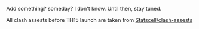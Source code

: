 Add something? someday? I don't know. Until then, stay tuned.

All clash assests before TH15 launch are taken from [Statscell/clash-assests](https://github.com/Statscell/clash-assets)

